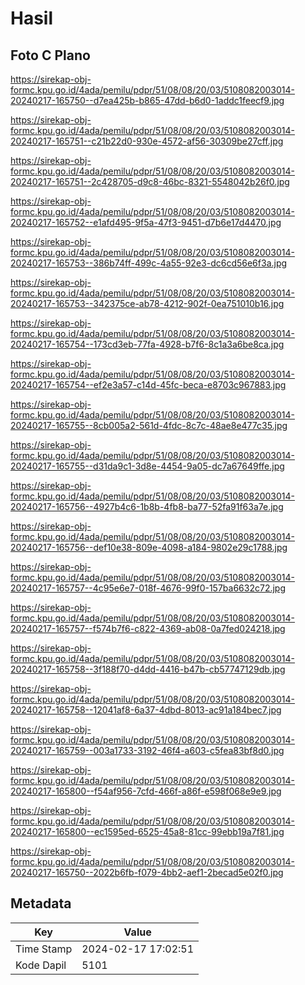 # Hasil

## Foto C Plano

https://sirekap-obj-formc.kpu.go.id/4ada/pemilu/pdpr/51/08/08/20/03/5108082003014-20240217-165750--d7ea425b-b865-47dd-b6d0-1addc1feecf9.jpg

https://sirekap-obj-formc.kpu.go.id/4ada/pemilu/pdpr/51/08/08/20/03/5108082003014-20240217-165751--c21b22d0-930e-4572-af56-30309be27cff.jpg

https://sirekap-obj-formc.kpu.go.id/4ada/pemilu/pdpr/51/08/08/20/03/5108082003014-20240217-165751--2c428705-d9c8-46bc-8321-5548042b26f0.jpg

https://sirekap-obj-formc.kpu.go.id/4ada/pemilu/pdpr/51/08/08/20/03/5108082003014-20240217-165752--e1afd495-9f5a-47f3-9451-d7b6e17d4470.jpg

https://sirekap-obj-formc.kpu.go.id/4ada/pemilu/pdpr/51/08/08/20/03/5108082003014-20240217-165753--386b74ff-499c-4a55-92e3-dc6cd56e6f3a.jpg

https://sirekap-obj-formc.kpu.go.id/4ada/pemilu/pdpr/51/08/08/20/03/5108082003014-20240217-165753--342375ce-ab78-4212-902f-0ea751010b16.jpg

https://sirekap-obj-formc.kpu.go.id/4ada/pemilu/pdpr/51/08/08/20/03/5108082003014-20240217-165754--173cd3eb-77fa-4928-b7f6-8c1a3a6be8ca.jpg

https://sirekap-obj-formc.kpu.go.id/4ada/pemilu/pdpr/51/08/08/20/03/5108082003014-20240217-165754--ef2e3a57-c14d-45fc-beca-e8703c967883.jpg

https://sirekap-obj-formc.kpu.go.id/4ada/pemilu/pdpr/51/08/08/20/03/5108082003014-20240217-165755--8cb005a2-561d-4fdc-8c7c-48ae8e477c35.jpg

https://sirekap-obj-formc.kpu.go.id/4ada/pemilu/pdpr/51/08/08/20/03/5108082003014-20240217-165755--d31da9c1-3d8e-4454-9a05-dc7a67649ffe.jpg

https://sirekap-obj-formc.kpu.go.id/4ada/pemilu/pdpr/51/08/08/20/03/5108082003014-20240217-165756--4927b4c6-1b8b-4fb8-ba77-52fa91f63a7e.jpg

https://sirekap-obj-formc.kpu.go.id/4ada/pemilu/pdpr/51/08/08/20/03/5108082003014-20240217-165756--def10e38-809e-4098-a184-9802e29c1788.jpg

https://sirekap-obj-formc.kpu.go.id/4ada/pemilu/pdpr/51/08/08/20/03/5108082003014-20240217-165757--4c95e6e7-018f-4676-99f0-157ba6632c72.jpg

https://sirekap-obj-formc.kpu.go.id/4ada/pemilu/pdpr/51/08/08/20/03/5108082003014-20240217-165757--f574b7f6-c822-4369-ab08-0a7fed024218.jpg

https://sirekap-obj-formc.kpu.go.id/4ada/pemilu/pdpr/51/08/08/20/03/5108082003014-20240217-165758--3f188f70-d4dd-4416-b47b-cb57747129db.jpg

https://sirekap-obj-formc.kpu.go.id/4ada/pemilu/pdpr/51/08/08/20/03/5108082003014-20240217-165758--12041af8-6a37-4dbd-8013-ac91a184bec7.jpg

https://sirekap-obj-formc.kpu.go.id/4ada/pemilu/pdpr/51/08/08/20/03/5108082003014-20240217-165759--003a1733-3192-46f4-a603-c5fea83bf8d0.jpg

https://sirekap-obj-formc.kpu.go.id/4ada/pemilu/pdpr/51/08/08/20/03/5108082003014-20240217-165800--f54af956-7cfd-466f-a86f-e598f068e9e9.jpg

https://sirekap-obj-formc.kpu.go.id/4ada/pemilu/pdpr/51/08/08/20/03/5108082003014-20240217-165800--ec1595ed-6525-45a8-81cc-99ebb19a7f81.jpg

https://sirekap-obj-formc.kpu.go.id/4ada/pemilu/pdpr/51/08/08/20/03/5108082003014-20240217-165750--2022b6fb-f079-4bb2-aef1-2becad5e02f0.jpg


## Metadata

| Key        | Value               |
| ---------- | ------------------- |
| Time Stamp | 2024-02-17 17:02:51 |
| Kode Dapil | 5101                |



